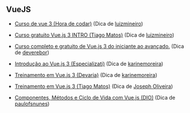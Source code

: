 ## VueJS

- [Curso de vue 3 (Hora de codar)](https://youtube.com/playlist?list=PLnDvRpP8BnezDglaAvtWgQXzsOmXUuRHL)
  (Dica de [luizmineiro](https://github.com/luizmineiro))

- [Curso gratuito Vue.js 3 INTRO (Tiago Matos)](https://youtube.com/playlist?list=PLcoYAcR89n-qTYqfWTGxXMnAvCqY3JF8w)
  (Dica de [luizmineiro](https://github.com/luizmineiro))

- [Curso completo e gratuito de Vue.js 3 do iniciante ao avançado.](https://igorhalfeld.teachable.com/p/treinamento-completo-e-gratuito-de-vue-js-3-do-iniciante-ao-avancado)
  (Dica de [deverebor](https://github.com/deverebor))

- [Introdução ao Vue.js 3 (Especializati)](https://academy.especializati.com.br/curso/introducao-ao-vue-js-3)
  (Dica de [karinemoreira](https://github.com/karinemoreira))

- [Treinamento em Vue.js 3 (Devaria)](https://www.devaria.com.br/treinamentos/6)
  (Dica de [karinemoreira](https://github.com/karinemoreira))

- [Treinamento em Vue.js 3 (Tiago Matos)](https://www.youtube.com/watch?v=9DRY-aNPta0&list=PLcoYAcR89n-qTYqfWTGxXMnAvCqY3JF8w)
  (Dica de [Joseph Oliveira](https://github.com/meirelesTech))

- [Componentes, Métodos e Ciclo de Vida com Vue.js (DIO)](https://web.dio.me/course/componentes-metodos-e-ciclo-de-vida-com-vuejs/learning/882e5ea2-5457-42bd-8d52-2ed954a36964)
  (Dica de [paulofsnunes](https://github.com/paulofsnunes))